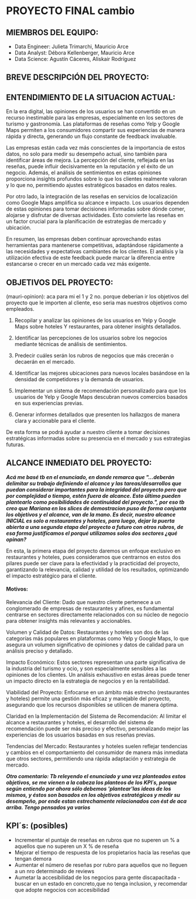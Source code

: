 # PROYECTO FINAL cambio

## MIEMBROS DEL EQUIPO: 

- Data Engineer: Julieta Trimarchi, Mauricio Arce
- Data Analyst: Débora Kellenberger, Mauricio Arce
- Data Science: Agustín Cáceres, Aliskair Rodríguez

## BREVE DESCRIPCIÓN DEL PROYECTO:



## ENTENDIMIENTO DE LA SITUACION ACTUAL: 

En la era digital, las opiniones de los usuarios se han convertido en un recurso inestimable para las empresas, especialmente en 
los sectores de turismo y gastronomía. Las plataformas de reseñas como Yelp y Google Maps permiten a los consumidores compartir 
sus experiencias de manera rápida y directa, generando un flujo constante de feedback invaluable.

Las empresas están cada vez más conscientes de la importancia de estos datos, no solo para medir su desempeño actual, 
sino también para identificar áreas de mejora. La percepción del cliente, reflejada en las reseñas, puede influir decisivamente 
en la reputación y el éxito de un negocio. Además, el análisis de sentimientos en estas opiniones proporciona insights profundos
sobre lo que los clientes realmente valoran y lo que no, permitiendo ajustes estratégicos basados en datos reales.

Por otro lado, la integración de las reseñas en servicios de localización como Google Maps amplifica su alcance e impacto. 
Los usuarios dependen de estas opiniones para tomar decisiones informadas sobre dónde comer, alojarse y disfrutar de diversas 
actividades. Esto convierte las reseñas en un factor crucial para la planificación de estrategias de mercado y ubicación.

En resumen, las empresas deben continuar aprovechando estas herramientas para mantenerse competitivas, adaptándose rápidamente 
a las necesidades y expectativas cambiantes de los clientes. El análisis y la utilización efectiva de este feedback puede marcar
 la diferencia entre estancarse o crecer en un mercado cada vez más exigente.



## OBJETIVOS DEL PROYECTO: 

(mauri-opinion): aca para mi el 1 y 2 no. porque deberian ir los objetivos del proyecto que le importen al cliente, eso seria mas nuestros objetivos como empleados. 

1. Recopilar y analizar las opiniones de los usuarios en Yelp y Google Maps sobre hoteles Y restaurantes, para obtener 
insights detallados.

2. Identificar las percepciones de los usuarios sobre los negocios mediante técnicas de análisis de sentimientos.

3. Predecir cuáles serán los rubros de negocios que más crecerán o decaerán en el mercado.

4. Identificar las mejores ubicaciones para nuevos locales basándose en la densidad de competidores y la demanda 
de usuarios.

5. Implementar un sistema de recomendación personalizado para que los usuarios de Yelp y Google Maps descubran nuevos
 comercios basados en sus experiencias previas.

6. Generar informes detallados que presenten los hallazgos de manera clara y accionable para el cliente.

De esta forma se podrá  ayudar a nuestro cliente a tomar decisiones estratégicas informadas sobre su presencia en el mercado y 
sus estrategias futuras.



## ALCANCE INMEDIATO DEL PROYECTO:

***Acá me basé tb en el enunciado, en donde remarca que "...deberán delimitar su trabajo definiendo el 
alcance y las tareas/desarrollos que puedan considerar importantes para la integridad del proyecto pero que por complejidad o 
tiempo, estén fuera de alcance. Esto último pueden plantearlo como posibilidades de continuidad del proyecto.", por eso tb creo 
que Mariana en los slices de demostracion puso de forma conjunta los objetivos y el alcance, van de la mano. Es decir, nuestro 
alcance INICIAL es solo a restaurantes y hoteles, para luego, dejar la puerta abierta a una segunda etapa del proyecto a 
futuro con otros rubros, de esa forma justificamos el porqué utilizamos solos dos sectores ¿qué opinan?***

En esta, la primera etapa del proyecto daremos un enfoque exclusivo en restaurantes y hoteles, pues consideramos que centrarnos
en estos dos pilares puede ser clave para la efectividad y la practicidad del proyecto, garantizando la relevancia, calidad y 
utilidad de los resultados, optimizando el impacto estratégico para el cliente.

#### Motivos:

Relevancia del Cliente: Dado que nuestro cliente pertenece a un conglomerado de empresas de restaurantes y afines, es fundamental 
centrarse en sectores directamente relacionados con su núcleo de negocio para obtener insights más relevantes y accionables.

Volumen y Calidad de Datos: Restaurantes y hoteles son dos de las categorías más populares en plataformas como Yelp y Google 
Maps, lo que asegura un volumen significativo de opiniones y datos de calidad para un análisis preciso y detallado.

Impacto Económico: Estos sectores representan una parte significativa de la industria del turismo y ocio, y son especialmente 
sensibles a las opiniones de los clientes. Un análisis exhaustivo en estas áreas puede tener un impacto directo en la estrategia
de negocios y en la rentabilidad.

Viabilidad del Proyecto: Enfocarse en un ámbito más estrecho (restaurantes y hoteles) permite una gestión más eficaz y manejable 
del proyecto, asegurando que los recursos disponibles se utilicen de manera óptima.

Claridad en la Implementación del Sistema de Recomendación: Al limitar el alcance a restaurantes y hoteles, el desarrollo del 
sistema de recomendación puede ser más preciso y efectivo, personalizando mejor las experiencias de los usuarios basadas en 
sus reseñas previas.

Tendencias del Mercado: Restaurantes y hoteles suelen reflejar tendencias y cambios en el comportamiento del consumidor de 
manera más inmediata que otros sectores, permitiendo una rápida adaptación y estrategia de mercado.

***Otro comentario: Tb releyendo el enunciado y una vez planteados estos objetivos, se me vienen a la cabeza los planteos de los
 KPI´s, porque según entiendo por ahora sólo debemos 'plantear'las ideas de los mismos, y éstos son basados en los objetivos 
 estratégicos y medir su desempeño, por ende estan estrechamente relacionados con ést de aca arriba. Tengo pensados ya varios***

 ## KPI´s: (posibles)

- Incrementar el puntaje de reseñas en rubros que no superen un % a aquellos que no superen un X % de reseña
- Mejorar el tiempo de respuesta de los propietarios hacia las reseñas que tengan demora
- Aumentar el número de reseñas por rubro para aquellos que no lleguen a un nro determinado de reviews
- Aumetar la accesibilidad de los negocios para gente discapacitada - buscar en un estado en concreto,que no tenga inclusion, y recomendar que adopte negocios con accesibilidad
